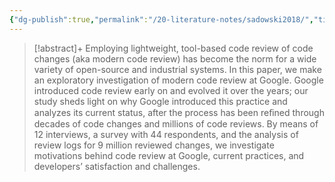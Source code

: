 ```yaml
---
{"dg-publish":true,"permalink":"/20-literature-notes/sadowski2018/","title":"Modern code review - a case study at google","tags":["computer-science"],"created":"2024-08-30","updated":"2024-09-13"}
---
```



> [!abstract]+
> Employing lightweight, tool-based code review of code changes (aka modern code review) has become the norm for a wide variety of open-source and industrial systems. In this paper, we make an exploratory investigation of modern code review at Google. Google introduced code review early on and evolved it over the years; our study sheds light on why Google introduced this practice and analyzes its current status, after the process has been reﬁned through decades of code changes and millions of code reviews. By means of 12 interviews, a survey with 44 respondents, and the analysis of review logs for 9 million reviewed changes, we investigate motivations behind code review at Google, current practices, and developers’ satisfaction and challenges.
